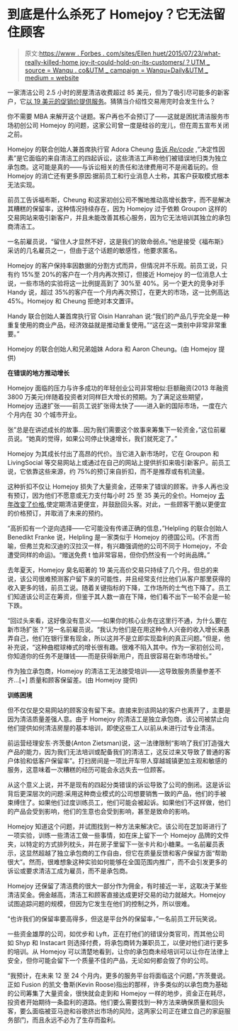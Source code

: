 # 到底是什么杀死了 Homejoy？它无法留住顾客

> 原文:[https://www . Forbes . com/sites/Ellen huet/2015/07/23/what-really-killed-home joy-it-could-hold-on-its-customers/？UTM _ source = Wanqu . co&UTM _ campaign = Wanqu+Daily&UTM _ medium = website](https://www.forbes.com/sites/ellenhuet/2015/07/23/what-really-killed-homejoy-it-couldnt-hold-onto-its-customers/?utm_source=wanqu.co&utm_campaign=Wanqu+Daily&utm_medium=website)

一家清洁公司 2.5 小时的房屋清洁收费超过 85 美元，但为了吸引尽可能多的新客户，它[以 19 美元的促销价提供服务](https://plus.google.com/+Dealgrove/posts/622oDsFrL32)。猜猜当介绍性交易用完时会发生什么？

你不需要 MBA 来解开这个谜题。客户再也不会预订了——这就是困扰清洁服务市场初创公司 Homejoy 的问题，这家公司曾一度是硅谷的宠儿，但在周五宣布关闭之前。

Homejoy 的联合创始人兼首席执行官 Adora Cheung [告诉 *Re/code*](http://recode.net/2015/07/17/cleaning-services-startup-homejoy-shuts-down-after-battling-worker-classification-lawsuits/) ,“决定性因素”是它面临的来自清洁工的四起诉讼，这些清洁工声称他们被错误地归类为独立承包商。这可能是真的——与诉讼相关的责任和法律费用可不是闹着玩的。但 Homejoy 的消亡还有更多原因:据前员工和行业消息人士称，其客户获取模式根本无法实现。

前员工告诉福布斯，Cheung 和这家初创公司不懈地推动高增长数字，而不是解决其糟糕的保留率，这种情况持续存在，因为 Homejoy 过于依赖 Groupon 这样的交易网站来吸引新客户，并且未能改善其核心服务，因为它无法培训其独立的承包商清洁工。

一名前雇员说，“留住人才显然不好，这是我们的致命弱点。”他是接受《福布斯》采访的几名雇员之一，但由于这个话题的敏感性，他要求匿名。

Homejoy 的客户保持率因数据的分割方式而异，但情况并不乐观。前员工说，只有约 15%至 20%的客户在一个月内再次预订，但接近 Homejoy 的一位消息人士说，一些市场的实验将这一比例提高到了 30%至 40%。另一个更大的竞争对手 Handy 说，超过 35%的客户在一个月内再次预订，在更大的市场，这一比例高达 45%。Homejoy 和 Cheung 拒绝对本文置评。

 <fbs-ad position="inread" progressive="" ad-id="article-0-inread" aria-hidden="true" role="presentation">Handy 联合创始人兼首席执行官 Oisin Hanrahan 说:“我们的产品几乎完全是一种重复使用的商业产品，经济效益就是推动重复使用。”“这在这一类别中非常非常重要。”

 <fbs-accordion>Homejoy 的联合创始人和兄弟姐妹 Adora 和 Aaron Cheung。(由 Homejoy 提供)</fbs-accordion> 

**在错误的地方推动增长**

Homejoy 面临的压力与许多成功的年轻创业公司非常相似:巨额融资(2013 年融资 3800 万美元)伴随着投资者对同样巨大增长的预期。为了满足这些期望，Homejoy 迅速扩张——前员工说扩张得太快了——进入新的国际市场，一度在六个月内在 30 个城市开业。

张”总是在讲述成长的故事...因为我们需要这个故事来筹集下一轮资金，”这位前雇员说。“她真的觉得，如果公司停止快速增长，我们就死定了。”

Homejoy 为其成长付出了高昂的代价。当它进入新市场时，它在 Groupon 和 LivingSocial 等交易网站上或通过在自己的网站上提供折扣来吸引新客户。前员工说，它依靠这些来源，约 75%的预订来自折扣，而不是推荐或有机流量。

这种折扣不仅让 Homejoy 损失了大量资金，还带来了错误的顾客。许多人再也没有预订，因为他们不愿意或无力支付每小时 25 至 35 美元的全价。Homejoy [去年改变了价格](http://blog.sfgate.com/techchron/2014/07/22/homejoy-hikes-housecleaning-rates/),使定期清洁更便宜，并鼓励回头客。对此，一些顾客干脆以更便宜的价格预订，并取消了未来的预约。

“高折扣有一个逆向选择——它可能没有传递正确的信息，”Helpling 的联合创始人 Benedikt Franke 说，Helpling 是一家类似于 Homejoy 的德国公司。(不言而喻，但弗兰克和汉迪的汉拉汉一样，有兴趣强调他的公司不同于 Homejoy，不会遭受同样的命运)。“赠送免费 t 恤非常容易，但你仍然没有一个时尚品牌。”

去年夏天，Homejoy 臭名昭著的 19 美元高价交易只持续了几个月。但总的来说，该公司很难预测客户留下来的可能性，并且经常支付比他们从客户那里获得的收入更多的钱，前员工说。随着关键指标的下降，工作场所的士气也下降了。员工们知道该公司正在筹资，但鉴于其人数一直在下降，他们看不出下一轮不会是一轮下跌。

“回过头来看，这好像没有意义——如果你的核心业务在这里行不通，为什么要在新市场扩张？”另一名前雇员说。“我认为他们是在用这种令人兴奋的收入增长来愚弄自己，他们在银行里有现金，所以这并不是立即实现盈利的真正问题。”但是，他补充说，“这种曲棍球棒式的增长很有趣。很难不陷入其中。作为一家初创公司，你知道你的任务不是赚钱——而是获得新用户，而且很容易在新市场增长。”

 <fbs-accordion class="expandable" current="-1">作为独立承包商，Homejoy 的清洁工无法接受培训——这导致服务质量参差不齐...[+] 质量和顾客保留差。(由 Homejoy 提供)</fbs-accordion> 

**训练困境**

但不仅仅是交易网站的顾客没有留下来。直接来到该网站的客户也离开了，主要是因为清洁质量差强人意。由于 Homejoy 的清洁工是独立承包商，该公司被禁止向他们提供如何清洁房屋的基本培训，即使这些工人以前从未进行过专业清洁。

前运营经理安东·齐茨曼(Anton Zietsman)说，这一法律限制“影响了我们打造强大产品的能力，因为我们无法培训或配备我们的清洁工，这反过来又导致了普通的客户体验和低客户保留率”。打扫房间是一项比开车带人穿越城镇更加主观和敏感的服务，这意味着一次糟糕的经历可能会永远失去一位顾客。

从这个意义上说，并不是现有的四起分类错误的诉讼导致了公司的倒闭。这是诉讼背后更深层次的问题:采用这种商业模式的公司想要销售一致的产品，他们的手被束缚住了。如果他们过度训练员工，他们可能会被起诉。如果他们不这样做，他们的产品会受到影响，他们的生意也会受到影响，甚至是致命的影响。

Homejoy 知道这个问题，并试图找到一种方法来解决它。该公司在芝加哥进行了一项实验，训练一些清洁工做一些事情，如在床上留下一个 Homejoy 品牌的文件夹，以特定的方式排列枕头，并在房子里留下一张卡片和小糖果。一名前雇员表示，这显然超越了独立承包商的工作自由，但它在质量反馈和客户保留方面“帮助很大”。然而，很难想象这种实验如何能够在全国范围内推广，而不会引发更多的诉讼或要求清洁工成为雇员，而不是承包商。

Homejoy 还保留了清洁费的很大一部分作为佣金，有时接近一半，这取决于某些清洁奖金。佣金越高，清洁工和顾客直接达成更好交易的动力就越大。Homejoy 试图追踪问题的规模，但因为它发生在他们的控制之外，所以很难。

“也许我们的保留率要高得多，但这是平台外的保留率，”一名前员工开玩笑说。

一些资金雄厚的公司，如优步和 Lyft，正在打他们的错误分类官司，而其他公司如 Shyp 和 Instacart 则选择付费，将承包商转为兼职员工，以便对他们进行更多的培训。从 Homejoy 可以清楚地看到，让你的承包商未经培训可以让你在法律上安全，但你可能会留下一个质量不佳的产品，无论如何都会毁了你的公司。

“我预计，在未来 12 至 24 个月内，更多的服务平台将面临这个问题，”齐茨曼说。正如 Fusion 的凯文·鲁斯(Kevin Roose)指出的那样，许多类似的以承包商为基础的公司筹集了大量资金，很快就会走到和 Homejoy 一样的地步，资金正在耗尽，投资者开始期待一条盈利的道路。他们要么需要找到一种方法来确保质量和回头客，要么面临被亚马逊和谷歌挤出市场的风险，这两家公司正在建立自己的家庭服务部门，而且永远不必为了生存而盈利。</fbs-ad>